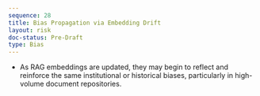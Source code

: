 ```yaml
---
sequence: 28
title: Bias Propagation via Embedding Drift
layout: risk
doc-status: Pre-Draft
type: Bias
---
```


- As RAG embeddings are updated, they may begin to reflect and reinforce the same institutional or historical biases, particularly in high-volume document repositories.
